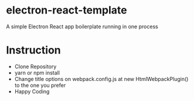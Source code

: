 # electron-react-template
A simple Electron React app boilerplate running in one process


# Instruction

- Clone Repository
- yarn or npm install
- Change title options on webpack.config.js at new HtmlWebpackPlugin() to the one you prefer
- Happy Coding
